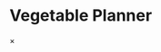  <!DOCTYPE html>
<html>
<head>
<meta charset="utf-8"/>
<meta name="viewport" content="width=device-width,initial-scale=1.0">
<link rel="stylesheet" type="text/css" href="https://github.com/dmeats/JavaScript-Vegetable-Planner-app/blob/master/style_main.css">
<title>Veg planner</title>

</head>
<body onload="creatdivs();">
<h1>Vegetable Planner </h1>
<div id="myModal" class="modal">
  <span class="close">&times;</span>
  <div id="modal-content"></div>
</div>

<script src="JS/veg3.js" type="text/javascript">


</body>
</html> </script>
